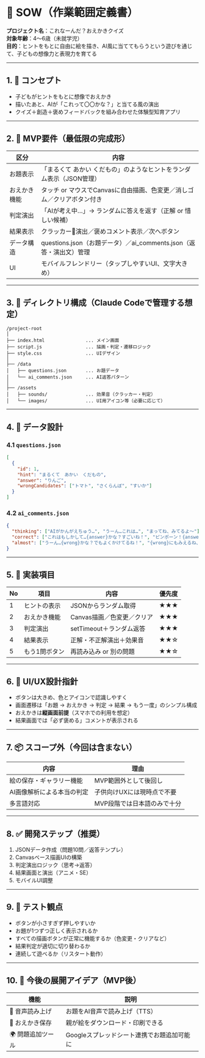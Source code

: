 
# 📄 SOW（作業範囲定義書）
**プロジェクト名**：これなーんだ？おえかきクイズ  
**対象年齢**：4〜6歳（未就学児）  
**目的**：ヒントをもとに自由に絵を描き、AI風に当ててもらうという遊びを通じて、子どもの想像力と表現力を育てる  

---

## 1. 🧠 コンセプト
- 子どもがヒントをもとに想像でおえかき  
- 描いたあと、AIが「これって〇〇かな？」と当てる風の演出  
- クイズ＋創造＋褒めフィードバックを組み合わせた体験型知育アプリ

---

## 2. 🎯 MVP要件（最低限の完成形）

| 区分 | 内容 |
|------|------|
| お題表示 | 「まるくて あかい くだもの」のようなヒントをランダム表示（JSON管理） |
| おえかき機能 | タッチ or マウスでCanvasに自由描画、色変更／消しゴム／クリアボタン付き |
| 判定演出 | 「AIが考え中…」→ ランダムに答えを返す（正解 or 惜しい候補） |
| 結果表示 | クラッカー🎉演出／褒めコメント表示／次へボタン |
| データ構造 | questions.json（お題データ）／ai_comments.json（返答・演出文）管理 |
| UI | モバイルフレンドリー（タップしやすいUI、文字大きめ） |

---

## 3. 📁 ディレクトリ構成（Claude Codeで管理する想定）

```
/project-root
│
├── index.html               ... メイン画面
├── script.js                ... 描画・判定・遷移ロジック
├── style.css                ... UIデザイン
│
├── /data
│   ├── questions.json       ... お題データ
│   └── ai_comments.json     ... AI返答パターン
│
├── /assets
│   ├── sounds/              ... 効果音（クラッカー・判定）
│   └── images/              ... UI用アイコン等（必要に応じて）
```

---

## 4. 📄 データ設計

### 4.1 `questions.json`
```json
[
  {
    "id": 1,
    "hint": "まるくて　あかい　くだもの",
    "answer": "りんご",
    "wrongCandidates": ["トマト", "さくらんぼ", "すいか"]
  }
]
```

### 4.2 `ai_comments.json`
```json
{
  "thinking": ["AIがかんがえちゅう…", "うーん…これは…", "まってね、みてるよ〜"],
  "correct": ["これはもしかして…{answer}かな？すごいね！", "ピンポーン！{answer}だね！"],
  "almost": ["うーん…{wrong}かな？でもよくかけてるね！", "{wrong}にもみえるね、すごい！"]
}
```

---

## 5. 🔧 実装項目

| No | 項目 | 内容 | 優先度 |
|----|------|------|--------|
| 1 | ヒントの表示 | JSONからランダム取得 | ★★★ |
| 2 | おえかき機能 | Canvas描画／色変更／クリア | ★★★ |
| 3 | 判定演出 | setTimeout＋ランダム返答 | ★★★ |
| 4 | 結果表示 | 正解・不正解演出＋効果音 | ★★☆ |
| 5 | もう1問ボタン | 再読み込み or 別の問題 | ★★☆ |

---

## 6. 🎨 UI/UX設計指針

- ボタンは大きめ、色とアイコンで認識しやすく
- 画面遷移は「お題 → おえかき → 判定 → 結果 → もう一度」のシンプル構成
- おえかきは**縦画面前提**（スマホでの利用を想定）
- 結果画面では「必ず褒める」コメントが表示される

---

## 7. 📦 スコープ外（今回は含まない）

| 内容 | 理由 |
|------|------|
| 絵の保存・ギャラリー機能 | MVP範囲外として後回し |
| AI画像解析による本当の判定 | 子供向けUXには現時点で不要 |
| 多言語対応 | MVP段階では日本語のみで十分 |

---

## 8. ✅ 開発ステップ（推奨）

1. JSONデータ作成（問題10問／返答テンプレ）
2. Canvasベース描画UIの構築
3. 判定演出ロジック（思考→返答）
4. 結果画面と演出（アニメ・SE）
5. モバイルUI調整

---

## 9. 🧪 テスト観点

- ボタンが小さすぎず押しやすいか
- お題が1つずつ正しく表示されるか
- すべての描画ボタンが正常に機能するか（色変更・クリアなど）
- 結果判定が適切に切り替わるか
- 連続して遊べるか（リスタート動作）

---

## 10. 📌 今後の展開アイデア（MVP後）

| 機能 | 説明 |
|------|------|
| 🎤 音声読み上げ | お題をAI音声で読み上げ（TTS） |
| 🎁 おえかき保存 | 親が絵をダウンロード・印刷できる |
| 🌍 問題追加ツール | Googleスプレッドシート連携でお題追加可能に |
